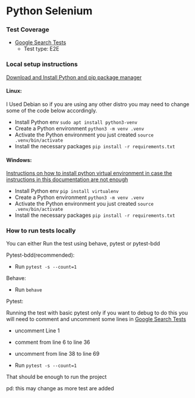 # Python Selenium

### Test Coverage

- [Google Search Tests](./specs/search/google_test.py)
  - Test type: E2E

### Local setup instructions

[Download and Install Python and pip package manager](https://www.python.org/)

#### Linux:

I Used Debian so if you are using any other distro you may need to change some of the code below accordingly.
* Install Python env `sudo apt install python3-venv`
* Create a Python environment `python3 -m venv .venv`
* Activate the Python environment you just created `source .venv/bin/activate`
* Install the necessary packages `pip install -r requirements.txt`

#### Windows:

[Instructions on how to install python virtual environment in case the instructions in this documentation are not enough](https://mothergeo-py.readthedocs.io/en/latest/development/how-to/venv-win.html)

* Install Python env `pip install virtualenv`
* Create a Python environment `python3 -m venv .venv`
* Activate the Python environment you just created `source .venv/bin/activate`
* Install the necessary packages `pip install -r requirements.txt`

### How to run tests locally

You can either Run the test using behave, pytest or pytest-bdd

Pytest-bdd(recommended):

* Run `pytest -s --count=1`

Behave:

* Run `behave`

Pytest:

Running the test with basic pytest only if you want to debug
to do this you will need to comment and uncomment some lines in [Google Search Tests](./specs/search/google_test.py)

* uncomment Line 1
* comment from line 6 to line 36
* uncomment from line 38 to line 69

* Run `pytest -s --count=1`

That should be enough to run the project

pd: this may change as more test are added
